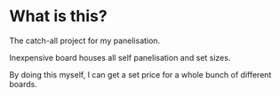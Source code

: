 # What is this?

The catch-all project for my panelisation.

Inexpensive board houses all self panelisation and set sizes.

By doing this myself, I can get a set price for a whole bunch of different boards.